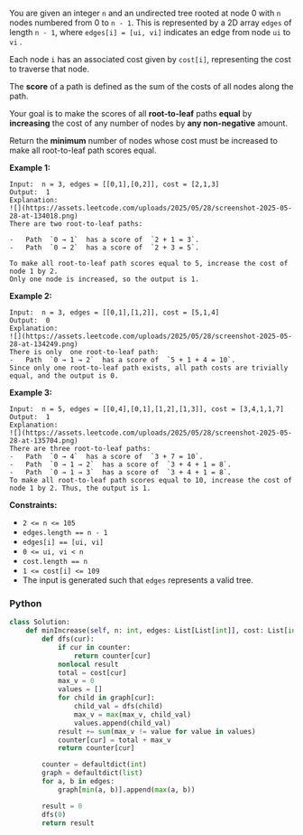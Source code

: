 You are given an integer  `n`  and an undirected tree rooted at node 0 with  `n`  nodes numbered from 0 to  `n - 1`.
This is represented by a 2D array  `edges`  of length  `n - 1`, where  `edges[i] = [ui, vi]`  indicates an edge from
node  `ui`  to  `vi`  .

Each node  `i`  has an associated cost given by  `cost[i]`, representing the cost to traverse that node.

The  **score**  of a path is defined as the sum of the costs of all nodes along the path.

Your goal is to make the scores of all  **root-to-leaf**  paths  **equal**  by  **increasing**  the cost of any number
of nodes by  **any non-negative**  amount.

Return the  **minimum**  number of nodes whose cost must be increased to make all root-to-leaf path scores equal.

**Example 1:**

```
Input:  n = 3, edges = [[0,1],[0,2]], cost = [2,1,3]
Output:  1
Explanation:
![](https://assets.leetcode.com/uploads/2025/05/28/screenshot-2025-05-28-at-134018.png)
There are two root-to-leaf paths:

-   Path  `0 → 1`  has a score of  `2 + 1 = 3`.
-   Path  `0 → 2`  has a score of  `2 + 3 = 5`.

To make all root-to-leaf path scores equal to 5, increase the cost of node 1 by 2.  
Only one node is increased, so the output is 1.
```

**Example 2:**

```
Input:  n = 3, edges = [[0,1],[1,2]], cost = [5,1,4]
Output:  0
Explanation:
![](https://assets.leetcode.com/uploads/2025/05/28/screenshot-2025-05-28-at-134249.png)
There is only  one root-to-leaf path:
-   Path  `0 → 1 → 2`  has a score of  `5 + 1 + 4 = 10`.
Since only one root-to-leaf path exists, all path costs are trivially equal, and the output is 0.
```

**Example 3:**

```
Input:  n = 5, edges = [[0,4],[0,1],[1,2],[1,3]], cost = [3,4,1,1,7]
Output:  1
Explanation:
![](https://assets.leetcode.com/uploads/2025/05/28/screenshot-2025-05-28-at-135704.png)
There are three root-to-leaf paths:
-   Path  `0 → 4`  has a score of  `3 + 7 = 10`.
-   Path  `0 → 1 → 2`  has a score of  `3 + 4 + 1 = 8`.
-   Path  `0 → 1 → 3`  has a score of  `3 + 4 + 1 = 8`.
To make all root-to-leaf path scores equal to 10, increase the cost of node 1 by 2. Thus, the output is 1.
```

**Constraints:**

- `2 <= n <= 105`
- `edges.length == n - 1`
- `edges[i] == [ui, vi]`
- `0 <= ui, vi < n`
- `cost.length == n`
- `1 <= cost[i] <= 109`
- The input is generated such that  `edges`  represents a valid tree.

### Python

```py
class Solution:
    def minIncrease(self, n: int, edges: List[List[int]], cost: List[int]) -> int:
        def dfs(cur):
            if cur in counter:
                return counter[cur]
            nonlocal result
            total = cost[cur]
            max_v = 0
            values = []
            for child in graph[cur]:
                child_val = dfs(child)
                max_v = max(max_v, child_val)
                values.append(child_val)
            result += sum(max_v != value for value in values)
            counter[cur] = total + max_v
            return counter[cur]

        counter = defaultdict(int)
        graph = defaultdict(list)
        for a, b in edges:
            graph[min(a, b)].append(max(a, b))

        result = 0
        dfs(0)
        return result
```